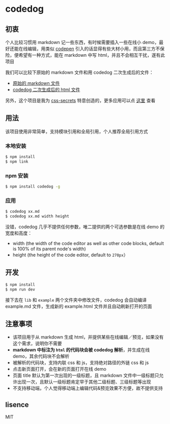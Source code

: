 # codedog

## 初衷

个人比较习惯用 markdown 记一些东西，有时候需要插入一些在线小 demo，最好还能在线编辑，用类似 [codepen](https://codepen.io/) 引入的话显得有些大材小用，而且第三方不保险，便希望有一种方式，能在 markdown 中写 html，并且不会相互干扰，遂有此项目

我们可以比较下原始的 markdown 文件和用 codedog 二次生成后的文件：

- [原始的 markdown 文件](https://github.com/hanzichi/codedog/blob/master/example/example.md)
- [codedog 二次生成后的 html 文件](https://hanzichi.github.io/codedog/example/example.html)

另外，这个项目是我为 [css-secrets](https://github.com/hanzichi/css-secrets) 特意创造的，更多应用可以点 [这里](https://github.com/hanzichi/css-secrets/blob/master/README.md) 查看

## 用法

该项目使用非常简单，支持模块引用和全局引用，个人推荐全局引用方式

### 本地安装

```bash
$ npm install
$ npm link
```

### npm 安装

```bash
$ npm install codedog -g
```

### 应用

```bash
$ codedog xx.md
$ codedog xx.md width height
```

没错，codedog 几乎不提供任何参数，唯二提供的两个可选参数是在线 demo 的宽度和高度：

- width (the width of the code editor as well as other code blocks, default is 100% of its parent node's width)
- height (the height of the code editor, default to `270px`）

## 开发

```bash
$ npm install
$ npm run dev
```

接下去在 `lib` 和 `example` 两个文件夹中修改文件，codedog 会自动编译 example.md 文件，生成新的 example.html 文件并且自动刷新打开的页面

## 注意事项

- 该项目用于从 markdown 生成 html，并提供某些在线编辑／预览，如果没有这个需求，说明你不需要
- **markdown 中标注为 `html` 的代码块会被 codedog 解析**，并生成在线 demo，其余代码块不会解析
- 被解析的代码块，支持内联 css 和 js，支持绝对路径的外链 css 和 js
- 点击新页面打开，会在新的页面打开在线 demo
- 页面 title 默认为第一次出现的一级标题，且 markdown 文件中一级标题只允许出现一次，且默认一级标题肯定早于其他二级标题、三级标题等出现
- 不支持移动端，个人觉得移动端上编辑代码&预览效果不方便，故不提供支持

## lisence

MIT

